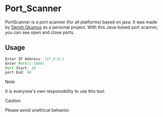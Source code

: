 # Port_Scanner

PortScanner is a port scanner (for all platforms) based on java. It was made by [Semih Okumuş](https://github.com/smh-ux) as a personal project. With this Java-based port scanner, you can see open and close ports.

## Usage

```Java
Enter IP Address: 127.0.0.1
Enter Port(1-1000)
Port Start: 10
port End: 80
```
> [!NOTE]
> It is everyone's own responsibility to use this tool.

> [!CAUTION]
> Please avoid unethical behavior.

